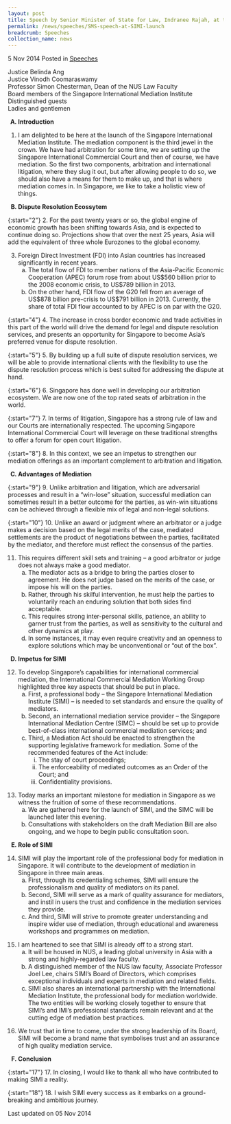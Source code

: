 ```yaml
---
layout: post
title: Speech by Senior Minister of State for Law, Indranee Rajah, at the launch of the Singapore International Mediation Institute
permalink: /news/speeches/SMS-speech-at-SIMI-launch
breadcrumb: Speeches
collection_name: news
---
```


5 Nov 2014 Posted in [Speeches](/news/speeches)

Justice Belinda Ang  
Justice Vinodh Coomaraswamy  
Professor Simon Chesterman, Dean of the NUS Law Faculty  
Board members of the Singapore International Mediation Institute  
Distinguished guests  
Ladies and gentlemen  

<ol style="list-style-type: upper-alpha;font-weight:bold;">
<li>Introduction</li>
</ol>

1. I am delighted to be here at the launch of the Singapore International Mediation Institute. The mediation component is the third jewel in the crown. We have had arbitration for some time, we are setting up the Singapore International Commercial Court and then of course, we have mediation. So the first two components, arbitration and international litigation, where they slug it out, but after allowing people to do so, we should also have a means for them to make up, and that is where mediation comes in. In Singapore, we like to take a holistic view of things. 

<ol start="2" style="list-style-type: upper-alpha; font-weight:bold;">
<li>Dispute Resolution Ecossytem</li>
</ol>

{:start="2"}
2. For the past twenty years or so, the global engine of economic growth has been shifting towards Asia, and is expected to continue doing so.  Projections show that over the next 25 years, Asia will add the equivalent of three whole Eurozones to the global economy.

<ol start="3">
<li>Foreign Direct Investment (FDI) into Asian countries has increased significantly in recent years.

<ol style="list-style-type: lower-alpha">
<li>  The total flow of FDI to member nations of the Asia-Pacific Economic Cooperation (APEC) forum rose from about US$560 billion prior to the 2008 economic crisis, to US$789 billion in 2013.</li>
<li> On the other hand, FDI flow of the G20 fell from an average of US$878 billion pre-crisis to US$791 billion in 2013. Currently, the share of total FDI flow accounted to by APEC is on par with the G20.</li>
</ol>

</li>
</ol>

{:start="4"}
4. The increase in cross border economic and trade activities in this part of the world will drive the demand for legal and dispute resolution services, and presents an opportunity for Singapore to become Asia’s preferred venue for dispute resolution.

{:start="5"}
5. By building up a full suite of dispute resolution services, we will be able to provide international clients with the flexibility to use the dispute resolution process which is best suited for addressing the dispute at hand.

{:start="6"}
6. Singapore has done well in developing our arbitration ecosystem.  We are now one of the top rated seats of arbitration in the world.

{:start="7"}
7. In terms of litigation, Singapore has a strong rule of law and our Courts are internationally respected.  The upcoming Singapore International Commercial Court will leverage on these traditional strengths to offer a forum for open court litigation.

{:start="8"}
8. In this context, we see an impetus to strengthen our mediation offerings as an important complement to arbitration and litigation.



<ol start="3" style="list-style-type: upper-alpha;font-weight:bold;">
<li>Advantages of Mediation</li>
</ol>

{:start="9"}
9. Unlike arbitration and litigation, which are adversarial processes and result in a “win-lose” situation, successful mediation can sometimes result in a better outcome for the parties, as win-win situations can be achieved through a flexible mix of legal and non-legal solutions.  

{:start="10"}
10. Unlike an award or judgment where an arbitrator or a judge makes a decision based on the legal merits of the case, mediated settlements are the product of negotiations between the parties, facilitated by the mediator, and therefore must reflect the consensus of the parties.

<ol start="11">
<li>This requires different skill sets and training – a good arbitrator or judge does not always make a good mediator.

<ol style="list-style-type: lower-alpha">
<li> The mediator acts as a bridge to bring the parties closer to agreement.  He does not judge based on the merits of the case, or impose his will on the parties.</li>
<li> Rather, through his skilful intervention, he must help the parties to voluntarily reach an enduring solution that both sides find acceptable.</li>
<li>This requires strong inter-personal skills, patience, an ability to garner trust from the parties, as well as sensitivity to the cultural and other dynamics at play.</li>
<li> In some instances, it may even require creativity and an openness to explore solutions which may be unconventional or “out of the box”.</li>
</ol>


</li>
</ol>


<ol start="4" style="list-style-type: upper-alpha; font-weight:bold">
<li>Impetus for SIMI</li>
</ol>

<ol start="12">
<li>  To develop Singapore’s capabilities for international commercial mediation, the International Commercial Mediation Working Group highlighted three key aspects that should be put in place. 

<ol style="list-style-type: lower-alpha">
<li>  First, a professional body – the Singapore International Mediation Institute (SIMI) – is needed to set standards and ensure the quality of mediators.</li>
<li>  Second, an international mediation service provider – the Singapore International Mediation Centre (SIMC) – should be set up to provide best-of-class international commercial mediation services; and</li>
<li>Third, a Mediation Act should be enacted to strengthen the supporting legislative framework for mediation.  Some of the recommended features of the Act include:

<ol style="list-style-type: lower-roman">
<li>  The stay of court proceedings;</li>
<li>The enforceability of mediated outcomes as an Order of the Court; and</li>
<li> Confidentiality provisions.</li>
</ol>

</li>
</ol>

</li>
</ol>


<ol start="13">
<li>Today marks an important milestone for mediation in Singapore as we witness the fruition of some of these recommendations. 

<ol style="list-style-type: lower-alpha">
<li>We are gathered here for the launch of SIMI, and the SIMC will be launched later this evening.</li>
<li>Consultations with stakeholders on the draft Mediation Bill are also ongoing, and we hope to begin public consultation soon.</li>
</ol>
</li>
</ol>


<ol start="5" style="list-style-type: upper-alpha; font-weight:bold;">
<li>   Role of SIMI</li>
</ol>

<ol start="14">
<li> SIMI will play the important role of the professional body for mediation in Singapore. It will contribute to the development of mediation in Singapore in three main areas.


<ol style="list-style-type: lower-alpha">
<li>  First, through its credentialing schemes, SIMI will ensure the professionalism and quality of mediators on its panel.</li>
<li> Second, SIMI will serve as a mark of quality assurance for mediators, and instil in users the trust and confidence in the mediation services they provide.</li>
<li> And third, SIMI will strive to promote greater understanding and inspire wider use of mediation, through educational and awareness workshops and programmes on mediation.</li>
</ol>

</li>
</ol>


<ol start="15">
<li>I am heartened to see that SIMI is already off to a strong start.

<ol style="list-style-type: lower-alpha">
<li> It will be housed in NUS, a leading global university in Asia with a strong and highly-regarded law faculty.</li>
<li>  A distinguished member of the NUS law faculty, Associate Professor Joel Lee, chairs SIMI’s Board of Directors, which comprises exceptional individuals and experts in mediation and related fields.</li>
<li> SIMI also shares an international partnership with the International Mediation Institute, the professional body for mediation worldwide.  The two entities will be working closely together to ensure that SIMI’s and IMI’s professional standards remain relevant and at the cutting edge of mediation best practices.</li>
</ol>

</li>
</ol>

<ol start="16">
<li> We trust that in time to come, under the strong leadership of its Board, SIMI will become a brand name that symbolises trust and an assurance of high quality mediation service.</li>
</ol>

<ol start="6" style="list-style-type: upper-alpha; font-weight:bold;">
<li>Conclusion</li>
</ol>

{:start="17"}
17. In closing, I would like to thank all who have contributed to making SIMI a reality. 

{:start="18"}
18. I wish SIMI every success as it embarks on a ground-breaking and ambitious journey.


<p class="right-side-updated">Last updated on 05 Nov 2014</p>

